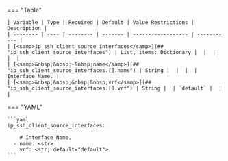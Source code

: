 <!--
  ~ Copyright (c) 2025 Arista Networks, Inc.
  ~ Use of this source code is governed by the Apache License 2.0
  ~ that can be found in the LICENSE file.
  -->
=== "Table"

    | Variable | Type | Required | Default | Value Restrictions | Description |
    | -------- | ---- | -------- | ------- | ------------------ | ----------- |
    | [<samp>ip_ssh_client_source_interfaces</samp>](## "ip_ssh_client_source_interfaces") | List, items: Dictionary |  |  |  |  |
    | [<samp>&nbsp;&nbsp;-&nbsp;name</samp>](## "ip_ssh_client_source_interfaces.[].name") | String |  |  |  | Interface Name. |
    | [<samp>&nbsp;&nbsp;&nbsp;&nbsp;vrf</samp>](## "ip_ssh_client_source_interfaces.[].vrf") | String |  | `default` |  |  |

=== "YAML"

    ```yaml
    ip_ssh_client_source_interfaces:

        # Interface Name.
      - name: <str>
        vrf: <str; default="default">
    ```
